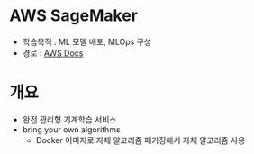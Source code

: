 # AWS SageMaker
- 학습목적 : ML 모델 배포, MLOps 구성
- 경로 : [AWS Docs](https://docs.aws.amazon.com/ko_kr/sagemaker/latest/dg/gs-console.html)

# 개요
- 완전 관리형 기계학습 서비스
- bring your own algorithms
  - Docker 이미지로 자체 알고리즘 패키징해서 자체 알고리즘 사용

